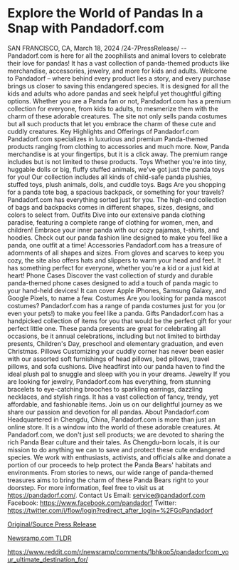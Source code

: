 # Explore the World of Pandas In a Snap with Pandadorf.com

SAN FRANCISCO, CA, March 18, 2024 /24-7PressRelease/ -- Pandadorf.com is here for all the zoophilists and animal lovers to celebrate their love for pandas! It has a vast collection of panda-themed products like merchandise, accessories, jewelry, and more for kids and adults.   Welcome to Pandadorf – where behind every product lies a story, and every purchase brings us closer to saving this endangered species. It is designed for all the kids and adults who adore pandas and seek helpful yet thoughtful gifting options.   Whether you are a Panda fan or not, Pandadorf.com has a premium collection for everyone, from kids to adults, to mesmerize them with the charm of these adorable creatures. The site not only sells panda costumes but all such products that let you embrace the charm of these cute and cuddly creatures.   Key Highlights and Offerings of Pandadorf.com  Pandadorf.com specializes in luxurious and premium Panda-themed products ranging from clothing to accessories and much more. Now, Panda merchandise is at your fingertips, but it is a click away. The premium range includes but is not limited to these products.   Toys   Whether you're into tiny, huggable dolls or big, fluffy stuffed animals, we've got just the panda toys for you! Our collection includes all kinds of child-safe panda plushies, stuffed toys, plush animals, dolls, and cuddle toys.  Bags   Are you shopping for a panda tote bag, a spacious backpack, or something for your travels? Pandadorf.com has everything sorted just for you. The high-end collection of bags and backpacks comes in different shapes, sizes, designs, and colors to select from.  Outfits  Dive into our extensive panda clothing paradise, featuring a complete range of clothing for women, men, and children! Embrace your inner panda with our cozy pajamas, t-shirts, and hoodies. Check out our panda fashion line designed to make you feel like a panda, one outfit at a time!  Accessories  Pandadorf.com has a treasure of adornments of all shapes and sizes. From gloves and scarves to keep you cozy, the site also offers hats and slippers to warm your head and feet. It has something perfect for everyone, whether you're a kid or a just kid at heart!   Phone Cases   Discover the vast collection of sturdy and durable panda-themed phone cases designed to add a touch of panda magic to your hand-held devices! It can cover Apple iPhones, Samsung Galaxy, and Google Pixels, to name a few.  Costumes   Are you looking for panda mascot costumes? Pandadorf.com has a range of panda costumes just for you (or even your pets!) to make you feel like a panda.  Gifts   Pandadorf.com has a handpicked collection of items for you that would be the perfect gift for your perfect little one. These panda presents are great for celebrating all occasions, be it annual celebrations, including but not limited to birthday presents, Children's Day, preschool and elementary graduation, and even Christmas.   Pillows   Customizing your cuddly corner has never been easier with our assorted soft furnishings of head pillows, bed pillows, travel pillows, and sofa cushions. Dive headfirst into our panda haven to find the ideal plush pal to snuggle and sleep with you in your dreams.  Jewelry   If you are looking for jewelry, Pandadorf.com has everything, from stunning bracelets to eye-catching brooches to sparkling earrings, dazzling necklaces, and stylish rings. It has a vast collection of fancy, trendy, yet affordable, and fashionable items.  Join us on our delightful journey as we share our passion and devotion for all pandas.  About Pandadorf.com   Headquartered in Chengdu, China, Pandadorf.com is more than just an online store. It is a window into the world of these adorable creatures. At Pandadorf.com, we don't just sell products; we are devoted to sharing the rich Panda Bear culture and their tales. As Chengdu-born locals, it is our mission to do anything we can to save and protect these cute endangered species. We work with enthusiasts, activists, and officials alike and donate a portion of our proceeds to help protect the Panda Bears' habitats and environments. From stories to news, our wide range of panda-themed treasures aims to bring the charm of these Panda Bears right to your doorstep.   For more information, feel free to visit us at https://pandadorf.com/.  Contact Us  Email: service@pandadorf.com  Facebook: https://www.facebook.com/pandadorf  Twitter: https://twitter.com/i/flow/login?redirect_after_login=%2FGoPandadorf 

[Original/Source Press Release](https://www.24-7pressrelease.com/press-release/509331/explore-the-world-of-pandas-in-a-snap-with-pandadorfcom)
                    

[Newsramp.com TLDR](None) 

https://www.reddit.com/r/newsramp/comments/1bhkop5/pandadorfcom_your_ultimate_destination_for/
